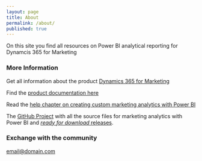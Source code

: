 ```yaml
---
layout: page
title: About
permalink: /about/
published: true
---
```


On this site you find all resources on Power BI analytical reporting for Dynamcis 365 for Marketing

### More Information

Get all information about the product [Dynamics 365 for Marketing](#"https://dynamics.microsoft.com/en-us/marketing/overview/")

Find the [product documentation here](https://go.microsoft.com/fwlink/?LinkId=869881&clcid=0x409)

Read the [help chapter on creating custom marketing analytics with Power BI](https://docs.microsoft.com/en-us/dynamics365/customer-engagement/marketing/custom-analytics) 

The [GitHub Project](https://github.com/Microsoft/Dynamics-365-for-Marketing---Power-BI-Reporting) with all the source files for marketing analytics with Power BI and [_ready for download_ releases](https://github.com/Microsoft/Dynamics-365-for-Marketing---Power-BI-Reporting/releases).

### Exchange with the community 

[email@domain.com](mailto:email@domain.com)

